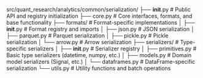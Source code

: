 src/quant_research/analytics/common/serialization/
├── __init__.py            # Public API and registry initialization
├── core.py                # Core interfaces, formats, and base functionality
├── formats/               # Format-specific implementations
│   ├── __init__.py        # Format registry and imports
│   ├── json.py            # JSON serialization
│   ├── parquet.py         # Parquet serialization
│   ├── pickle.py          # Pickle serialization
│   └── arrow.py           # Arrow serialization
├── serializers/           # Type-specific serializers
│   ├── __init__.py        # Serializer registry
│   ├── primitives.py      # Basic type serializers (datetime, numpy, etc.)
│   ├── models.py          # Domain model serializers (Signal, etc.)
│   └── dataframes.py      # DataFrame-specific serialization
└── utils.py               # Utility functions and batch operations